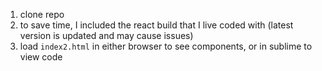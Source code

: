 1. clone repo
2. to save time, I included the react build that I live coded with (latest version is updated and may cause issues)
3. load `index2.html` in either browser to see components, or in sublime to view code

